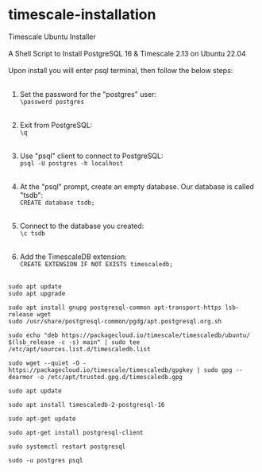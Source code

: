 # timescale-installation
Timescale Ubuntu Installer<br/><br/>
A Shell Script to Install PostgreSQL 16 & Timescale 2.13 on Ubuntu 22.04<br/><br/>
Upon install you will enter psql terminal, then follow the below steps:<br/><br/>
1) Set the password for the "postgres" user:<br/>
`\password postgres`<br/><br/>

2) Exit from PostgreSQL:<br/>
`\q`<br/><br/>

3) Use "psql" client to connect to PostgreSQL:<br/>
`psql -U postgres -h localhost`<br/><br/>

4) At the "psql" prompt, create an empty database. Our database is called "tsdb":<br/>
`CREATE database tsdb;`<br/><br/>

5) Connect to the database you created:<br/>
`\c tsdb`<br/><br/>

6) Add the TimescaleDB extension:<br/>
`CREATE EXTENSION IF NOT EXISTS timescaledb;`<br/><br/>

```
sudo apt update
sudo apt upgrade

sudo apt install gnupg postgresql-common apt-transport-https lsb-release wget
sudo /usr/share/postgresql-common/pgdg/apt.postgresql.org.sh

sudo echo "deb https://packagecloud.io/timescale/timescaledb/ubuntu/ $(lsb_release -c -s) main" | sudo tee /etc/apt/sources.list.d/timescaledb.list

sudo wget --quiet -O - https://packagecloud.io/timescale/timescaledb/gpgkey | sudo gpg --dearmor -o /etc/apt/trusted.gpg.d/timescaledb.gpg

sudo apt update

sudo apt install timescaledb-2-postgresql-16

sudo apt-get update

sudo apt-get install postgresql-client

sudo systemctl restart postgresql

sudo -u postgres psql
```
